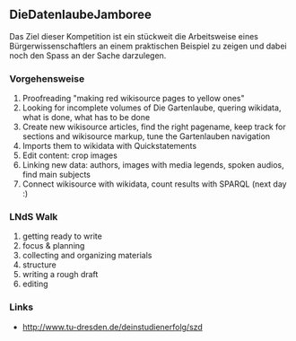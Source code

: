 ## DieDatenlaubeJamboree
Das Ziel dieser Kompetition ist ein stückweit die Arbeitsweise eines Bürgerwissenschaftlers an einem praktischen Beispiel zu zeigen und dabei noch den Spass an der Sache darzulegen. 

### Vorgehensweise
1. Proofreading "making red wikisource pages to yellow ones"
2. Looking for incomplete volumes of Die Gartenlaube, quering wikidata, what is done, what has to be done
3. Create new wikisource articles, find the right pagename, keep track for sections and wikisource markup, tune the Gartenlauben navigation
4. Imports them to wikidata with Quickstatements
5. Edit content: crop images
6. Linking new data: authors, images with media legends, spoken audios, find main subjects 
7. Connect wikisource with wikidata, count results with SPARQL (next day :)


### LNdS Walk
1. getting ready to write
2. focus & planning
3. collecting and organizing materials
4. structure
5. writing a rough draft
6. editing


### Links
* http://www.tu-dresden.de/deinstudienerfolg/szd
